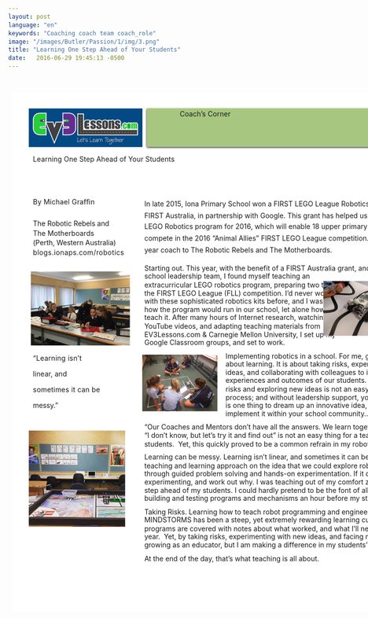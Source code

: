 ```yaml
---
layout: post
language: "en"
keywords: "Coaching coach team coach_role"
image: "/images/Butler/Passion/1/img/3.png"
title: "Learning One Step Ahead of Your Students"
date:   2016-06-29 19:45:13 -0500
---
```

﻿<?xml version="1.0" encoding="utf-8"?>
<html xml:lang="en" lang="en" xmlns="http://www.w3.org/1999/xhtml">
  <head>
    <meta http-equiv="Content-Style-Type" content="text/css" />
    <title>sIQW5iaU</title>
    <link rel="stylesheet" type="text/css" href="/coachcorner/sIQW5iaU/sIQW5iaU.css" />
    <!--[if IE]><script type="text/javascript" src="/coachcorner/sIQW5iaU/excanvas-compiled.js"></script><![endif]-->
    <script type="text/javascript" src="/coachcorner/sIQW5iaU/sIQW5iaU.js"> </script>
  </head>
  <body>
    <div style="margin:1ex;">
      <div style="width:100%">
        <!--<table style="border:0;width:100%;">
          <tbody>
            <tr>
              <td bgcolor="eeeeee" align="right">
                <font face="arial,sans-serif">
                  <b>Page 1</b>
                </font>
              </td>
            </tr>
          </tbody>
        </table>-->
      </div>
      <div style="position:relative;width:612pt;height:792pt;">
        <div style="position:absolute;left:0pt;top:0pt;width:100%;height:100%;clip:rect(0pt,612pt,792pt,0pt);" class="fmt-7"><span class="fmt-1" style="white-space:pre;"><div style="position:absolute;top:95.068pt;left:32pt;z-index:6;letter-spacing:.007em;">Learning One Step Ahead of Your Students</div></span><img style="position:absolute;left:25pt;top:24pt;width:174pt;height:60.0003pt;z-index:2;" src="/coachcorner/sIQW5iaU/34ce081c00d8291c7f76c5dffde88a41.png" alt="Image_8_0" /><span class="fmt-8" style="white-space:pre;"><div style="position:absolute;top:159.97pt;left:32pt;z-index:57;letter-spacing:.015em;">By Michael Grafﬁn </div></span><span class="fmt-9" style="white-space:pre;"><div style="position:absolute;top:193.38pt;left:32pt;z-index:59;letter-spacing:-.005em;">The Robotic Rebels and <span class="fmt-10"> </span></div></span><span class="fmt-9" style="white-space:pre;"><div style="position:absolute;top:208.38pt;left:32pt;z-index:61;letter-spacing:.007em;">The Motherboards<span class="fmt-10"> </span></div></span><span class="fmt-9" style="white-space:pre;"><div style="position:absolute;top:222.38pt;left:32pt;z-index:63;letter-spacing:-.004em;">(Perth, Western Australia)<span class="fmt-10"> </span></div></span><span class="fmt-9" style="white-space:pre;"><div style="position:absolute;top:237.38pt;left:32pt;z-index:65;letter-spacing:.028em;">blogs.ionaps.com/robotics<span class="fmt-11"> </span></div></span><img style="position:absolute;left:29pt;top:273pt;width:151pt;height:113pt;z-index:72;" src="/coachcorner/sIQW5iaU/8d3a471fc324fcb79001f0d75e628393.png" alt="Image_23_0" /><span class="fmt-12" style="white-space:pre;"><div style="position:absolute;top:398.97pt;left:32pt;z-index:66;letter-spacing:.019em;">“Learning isn’t </div></span><span class="fmt-12" style="white-space:pre;"><div style="position:absolute;top:422.97pt;left:32pt;z-index:67;letter-spacing:.005em;">linear, and </div></span><span class="fmt-12" style="white-space:pre;"><div style="position:absolute;top:446.97pt;left:32pt;z-index:68;letter-spacing:.014em;">sometimes it can be </div></span><span class="fmt-12" style="white-space:pre;"><div style="position:absolute;top:470.97pt;left:32pt;z-index:70;letter-spacing:-.009em;">messy.” </div></span><img style="position:absolute;left:202.5pt;top:22.4pt;width:387.01pt;height:65.1599pt;z-index:3;" src="/coachcorner/sIQW5iaU/6e47e8984368606f6e063300aba4e4d7.png" alt="Image_10_0" /><span class="fmt-0" style="white-space:pre;"><div style="position:absolute;top:26.24pt;left:256pt;z-index:5;letter-spacing:.005em;">Coach’s Corner</div></span><img style="position:absolute;left:205.5pt;top:23.56pt;width:381pt;height:60pt;z-index:4;" src="/coachcorner/sIQW5iaU/28101f4ded12d4d5997fcf141843fbd9.png" alt="__rendered_path__4" /><span class="fmt-2" style="white-space:pre;"><div style="position:absolute;top:163.2pt;left:202pt;z-index:9;">In late 2015, Iona Primary School won a <span class="fmt-3">FIRST LEGO League Robotics grant</span> from </div></span><span class="fmt-2" style="white-space:pre;"><div style="position:absolute;top:181.2pt;left:202pt;z-index:10;">FIRST Australia, in partnership with Google. This grant has helped us to set up a small </div></span><span class="fmt-2" style="white-space:pre;"><div style="position:absolute;top:198.2pt;left:202pt;z-index:11;">LEGO Robotics program for 2016, which will enable 18 upper primary girls to </div></span><span class="fmt-2" style="white-space:pre;"><div style="position:absolute;top:216.2pt;left:202pt;z-index:12;">compete in the 2016 “Animal Allies” FIRST LEGO League competition. I am a first </div></span><span class="fmt-2" style="white-space:pre;"><div style="position:absolute;top:234.2pt;left:202pt;z-index:14;">year coach to The Robotic Rebels and The Motherboards. </div></span><span class="fmt-4" style="white-space:pre;"><div style="position:absolute;top:262.09pt;left:202pt;z-index:16;letter-spacing:-.001em;">Starting out. <span class="fmt-5">This year, with the benefit of a FIRST Australia grant, and the support of my </span></div></span><span class="fmt-5" style="white-space:pre;"><div style="position:absolute;top:274.09pt;left:202pt;z-index:17;">school leadership team, I found myself teaching an </div></span><img style="position:absolute;left:475pt;top:288pt;width:112pt;height:84pt;z-index:71;" src="/coachcorner/sIQW5iaU/163630ccc8715717dc69613448e1c79f.png" alt="Image_21_0" /><span class="fmt-5" style="white-space:pre;"><div style="position:absolute;top:287.09pt;left:202pt;z-index:18;">extracurricular LEGO robotics program, preparing two teams for </div></span><span class="fmt-5" style="white-space:pre;"><div style="position:absolute;top:300.09pt;left:202pt;z-index:19;">the FIRST LEGO League (FLL) competition. I’d never worked </div></span><span class="fmt-5" style="white-space:pre;"><div style="position:absolute;top:312.09pt;left:202pt;z-index:20;">with these sophisticated robotics kits before, and I wasn’t sure </div></span><span class="fmt-5" style="white-space:pre;"><div style="position:absolute;top:325.09pt;left:202pt;z-index:21;">how the program would run in our school, let alone how I’d </div></span><span class="fmt-5" style="white-space:pre;"><div style="position:absolute;top:337.09pt;left:202pt;z-index:22;letter-spacing:-.001em;">teach it. After many hours of Internet research, watching </div></span><span class="fmt-5" style="white-space:pre;"><div style="position:absolute;top:350.09pt;left:202pt;z-index:23;letter-spacing:-.002em;">YouTube videos, and adapting teaching materials from </div></span><span class="fmt-5" style="white-space:pre;"><div style="position:absolute;top:363.09pt;left:202pt;z-index:24;letter-spacing:-.001em;">EV3Lessons.com &amp; Carnegie Mellon University, I set up my </div></span><span class="fmt-5" style="white-space:pre;"><div style="position:absolute;top:375.09pt;left:202pt;z-index:26;">Google Classroom groups, and set to work. </div></span><span style="white-space:pre;"><div style="position:absolute;top:396.09pt;left:326pt;z-index:29;"><span class="fmt-6">Implementing robotics in a school.</span> For me, good teaching is </div></span><img style="position:absolute;left:198pt;top:400pt;width:116pt;height:87pt;z-index:74;" src="/coachcorner/sIQW5iaU/839a4b9be78843a3ec697c0f6fd38745.png" alt="Image_27_0" /><span style="white-space:pre;"><div style="position:absolute;top:408.09pt;left:326pt;z-index:30;">about learning. It is about taking risks, experimenting with new </div></span><span style="white-space:pre;"><div style="position:absolute;top:421.09pt;left:326pt;z-index:31;">ideas, and collaborating with colleagues to improve the learning </div></span><span style="white-space:pre;"><div style="position:absolute;top:433.09pt;left:326pt;z-index:32;letter-spacing:-.001em;">experiences and outcomes of our students. As an educator, taking </div></span><span style="white-space:pre;"><div style="position:absolute;top:446.09pt;left:326pt;z-index:33;">risks and exploring new ideas is not an easy or straightforward </div></span><span style="white-space:pre;"><div style="position:absolute;top:459.09pt;left:326pt;z-index:34;">process; and without leadership support, you are likely to fail. It </div></span><span style="white-space:pre;"><div style="position:absolute;top:471.09pt;left:326pt;z-index:35;">is one thing to dream up an innovative idea, it is quite another to </div></span><span style="white-space:pre;"><div style="position:absolute;top:484.09pt;left:326pt;z-index:36;letter-spacing:-.001em;">implement it within your school community.. </div></span><span class="fmt-6" style="white-space:pre;"><div style="position:absolute;top:504.09pt;left:202pt;z-index:38;letter-spacing:-.002em;">“Our Coaches and Mentors don’t have all the answers. We learn together.” <span class="fmt-7">Admitting that </span></div></span><span style="white-space:pre;"><div style="position:absolute;top:517.09pt;left:202pt;z-index:39;letter-spacing:-.001em;">“I don’t know, but let’s try it and find out” is not an easy thing for a teacher to say to their </div></span><span style="white-space:pre;"><div style="position:absolute;top:530.09pt;left:202pt;z-index:41;letter-spacing:-.001em;">students.  Yet, this quickly proved to be a common refrain in my robotics class!  </div></span><span class="fmt-6" style="white-space:pre;"><div style="position:absolute;top:550.09pt;left:202pt;z-index:43;letter-spacing:-.002em;">Learning can be messy. <span class="fmt-7">Learning isn’t linear, and sometimes it can be messy. I based my </span></div></span><span style="white-space:pre;"><div style="position:absolute;top:563.09pt;left:202pt;z-index:44;">teaching and learning approach on the idea that we could explore robotics concepts and skills </div></span><span style="white-space:pre;"><div style="position:absolute;top:575.09pt;left:202pt;z-index:45;">through guided problem solving and hands-on experimentation. If it doesn’t work, let’s keep </div></span><span style="white-space:pre;"><div style="position:absolute;top:588.09pt;left:202pt;z-index:46;">experimenting, and work out why. I was teaching out of my comfort zone, trying to stay one </div></span><span style="white-space:pre;"><div style="position:absolute;top:601.09pt;left:202pt;z-index:47;">step ahead of my students. I could hardly pretend to be the font of all knowledge – I was often </div></span><span style="white-space:pre;"><div style="position:absolute;top:613.09pt;left:202pt;z-index:48;">building and testing programs and mechanisms an hour before my students arrived for class. </div></span><span class="fmt-6" style="white-space:pre;"><div style="position:absolute;top:634.09pt;left:202pt;z-index:50;letter-spacing:-.001em;">Taking Risks. <span class="fmt-7">Learning how to teach robot programming and engineering with LEGO EV3 </span></div></span><span style="white-space:pre;"><div style="position:absolute;top:646.09pt;left:202pt;z-index:51;">MINDSTORMS has been a steep, yet extremely rewarding learning curve. My teaching </div></span><span style="white-space:pre;"><div style="position:absolute;top:659.09pt;left:202pt;z-index:52;">programs are covered with notes about what worked, and what I’ll need to do differently next </div></span><span style="white-space:pre;"><div style="position:absolute;top:671.09pt;left:202pt;z-index:53;letter-spacing:-.002em;">year.  Yet, by taking risks, experimenting with new ideas, and facing my fears – I am not only </div></span><span style="white-space:pre;"><div style="position:absolute;top:684.09pt;left:202pt;z-index:55;letter-spacing:-.001em;">growing as an educator, but I am making a difference in my students’ learning.  </div></span><img style="position:absolute;left:0pt;top:0pt;width:612pt;height:792pt;z-index:1;" src="/coachcorner/sIQW5iaU/0b27ea17e3e3b3ba27cc233b8992d2cd.png" alt="__rendered_path__1" /><img style="position:absolute;left:25pt;top:516pt;width:148pt;height:147pt;z-index:73;" src="/coachcorner/sIQW5iaU/e315421180d47332b4458d15564ee09e.png" alt="Image_25_0" /><span style="white-space:pre;"><div style="position:absolute;top:705.09pt;left:202pt;z-index:56;letter-spacing:-.002em;">At the end of the day, that’s what teaching is all about.</div></span></div>
      </div>
    </div>
  </body>
</html>
